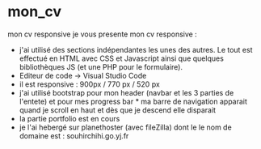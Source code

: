 # mon_cv
mon cv responsive
je vous presente mon cv responsive : 
* j'ai utilisé des sections indépendantes les unes des autres. Le tout est effectué en HTML avec CSS et Javascript ainsi que quelques bibliothèques JS (et une PHP pour le formulaire).
* Editeur de code → Visual Studio Code
* il est responsive : 900px / 770 px / 520 px 
* j'ai utilisé bootstrap pour mon header (navbar et les 3 parties de l'entete) et pour mes progress bar
      * ma barre de navigation apparait quand je scroll en haut et dès que je descend elle disparait 
* la partie portfolio est en cours 
* je l'ai hebergé sur planethoster (avec fileZilla) dont le le nom de domaine est :  souhirchihi.go.yj.fr
 
 
